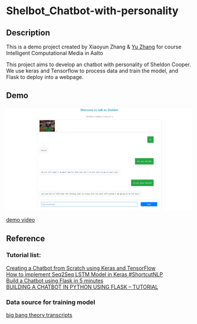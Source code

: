# Shelbot_Chatbot-with-personality

## Description
This is a demo project created by Xiaoyun Zhang & [Yu Zhang](https://github.com/Octopus-Yu) for course Intelligent Computational Media in Aalto

This project aims to develop an chatbot with personality of Sheldon Cooper. We use keras and Tensorflow to process data and train the model, and Flask to deploy into a webpage. 

## Demo
![image](https://github.com/Plutoyun/Shelbot_Chatbot-with-personality/blob/master/demo/demo1.PNG)

[demo video](https://youtu.be/4Ov01wnySnc)

## Reference
### Tutorial list:
[Creating a Chatbot from Scratch using Keras and TensorFlow](https://medium.com/predict/creating-a-chatbot-from-scratch-using-keras-and-tensorflow-59e8fc76be79)      
[How to implement Seq2Seq LSTM Model in Keras #ShortcutNLP](https://towardsdatascience.com/how-to-implement-seq2seq-lstm-model-in-keras-shortcutnlp-6f355f3e5639)             
[Build a Chatbot using Flask in 5 minutes](https://dev.to/sahilrajput/build-a-chatbot-using-flask-in-5-minutes-574i)          
[BUILDING A CHATBOT IN PYTHON USING FLASK – TUTORIAL](https://codinginfinite.com/chatbot-in-python-flask-tutorial/)          

### Data source for training model
[big bang theory transcripts](https://bigbangtrans.wordpress.com/about/)


